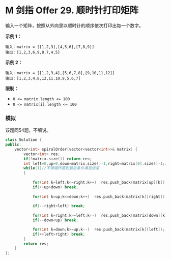 # M 剑指 Offer 29. 顺时针打印矩阵

输入一个矩阵，按照从外向里以顺时针的顺序依次打印出每一个数字。

 

**示例 1：**

```
输入：matrix = [[1,2,3],[4,5,6],[7,8,9]]
输出：[1,2,3,6,9,8,7,4,5]
```

**示例 2：**

```
输入：matrix = [[1,2,3,4],[5,6,7,8],[9,10,11,12]]
输出：[1,2,3,4,8,12,11,10,9,5,6,7]
```

 

**限制：**

- `0 <= matrix.length <= 100`
- `0 <= matrix[i].length <= 100`

### 模拟

该题同54题，不细说。

```cpp
class Solution {
public:
    vector<int> spiralOrder(vector<vector<int>>& matrix) {
        vector<int> res;
        if(!matrix.size()) return res;
        int left=0,up=0,down=matrix.size()-1,right=matrix[0].size()-1;//四个边界
        while(1)//不停循环直到最后条件满足结束
        {   
            
            for(int k=left;k<=right;k++)  res.push_back(matrix[up][k]);
            if(++up>down) break;
            
            for(int k=up;k<=down;k++)  res.push_back(matrix[k][right]);
        
            if(--right<left) break;
            
            for(int k=right;k>=left;k--)  res.push_back(matrix[down][k]);
            if(--down<up) break;

            for(int k=down;k>=up;k--)  res.push_back(matrix[k][left]);
            if(++left>right) break;
        }
        return res;
    }
};
```

